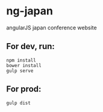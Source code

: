 # ng-japan
angularJS japan conference website

## For dev, run:
    npm install
    bower install
    gulp serve

## For prod:
    gulp dist
